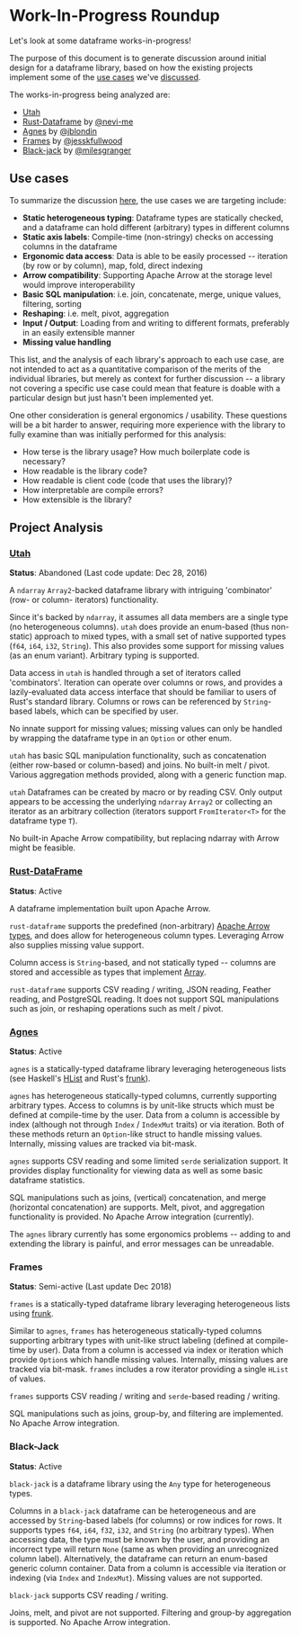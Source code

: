 # Work-In-Progress Roundup

Let's look at some dataframe works-in-progress!

The purpose of this document is to generate discussion around initial design for a dataframe library, based on how the existing projects implement some of the [use cases](#use-cases) we've [discussed](https://github.com/rust-dataframe/discussion/issues/3).

The works-in-progress being analyzed are:
* [Utah](https://github.com/kernelmachine/utah)
* [Rust-Dataframe](https://github.com/nevi-me/rust-dataframe) by [@nevi-me](https://github.com/nevi-me)
* [Agnes](https://github.com/agnes-rs/agnes) by [@jblondin](https://github.com/jblondin)
* [Frames](https://github.com/jesskfullwood/frames) by [@jesskfullwood](https://github.com/jesskfullwood)
* [Black-jack](https://github.com/milesgranger/black-jack) by [@milesgranger](https://github.com/milesgranger)

## Use cases

To summarize the discussion [here](https://github.com/rust-dataframe/discussion/issues/3), the use cases we are targeting include:
* **Static heterogeneous typing**: Dataframe types are statically checked, and a dataframe can hold different (arbitrary) types in different columns
* **Static axis labels**: Compile-time (non-stringy) checks on accessing columns in the dataframe
* **Ergonomic data access**: Data is able to be easily processed -- iteration (by row or by column), map, fold, direct indexing
* **Arrow compatibility**: Supporting Apache Arrow at the storage level would improve interoperability
* **Basic SQL manipulation**: i.e. join, concatenate, merge, unique values, filtering, sorting
* **Reshaping**: i.e. melt, pivot, aggregation
* **Input / Output**: Loading from and writing to different formats, preferably in an easily extensible manner
* **Missing value handling**

This list, and the analysis of each library's approach to each use case, are not intended to act as a quantitative comparison of the merits of the individual libraries, but merely as context for further discussion -- a library not covering a specific use case could mean that feature is doable with a particular design but just hasn't been implemented yet.

One other consideration is general ergonomics / usability. These questions will be a bit harder to answer, requiring more experience with the library to fully examine than was initially performed for this analysis:
* How terse is the library usage? How much boilerplate code is necessary?
* How readable is the library code?
* How readable is client code (code that uses the library)?
* How interpretable are compile errors?
* How extensible is the library?

## Project Analysis

### [Utah](https://github.com/kernelmachine/utah)

**Status**: Abandoned (Last code update: Dec 28, 2016)

A `ndarray` `Array2`-backed dataframe library with intriguing 'combinator' (row- or column- iterators) functionality.

Since it's backed by `ndarray`, it assumes all data members are a single type (no heterogeneous columns). `utah` does provide an enum-based (thus non-static) approach to mixed types, with a small set of native supported types (`f64`, `i64`, `i32`, `String`). This also provides some support for missing values (as an enum variant). Arbitrary typing is supported.

Data access in `utah` is handled through a set of iterators called 'combinators'. Iteration can operate over columns or rows, and provides a lazily-evaluated data access interface that should be familiar to users of Rust's standard library. Columns or rows can be referenced by `String`-based labels, which can be specified by user.

No innate support for missing values; missing values can only be handled by wrapping the dataframe type in an `Option` or other enum.

`utah` has basic SQL manipulation functionality, such as concatenation (either row-based or column-based) and joins. No built-in melt / pivot. Various aggregation methods provided, along with a generic function map.

`utah` Dataframes can be created by macro or by reading CSV. Only output appears to be accessing the underlying `ndarray` `Array2` or collecting an iterator as an arbitrary collection (iterators support `FromIterator<T>` for the dataframe type `T`).

No built-in Apache Arrow compatibility, but replacing ndarray with Arrow might be feasible.




### [Rust-DataFrame](https://github.com/nevi-me/rust-dataframe)

**Status**: Active

A dataframe implementation built upon Apache Arrow.

`rust-dataframe` supports the predefined (non-arbitrary) [Apache Arrow types](https://docs.rs/arrow/0.13.0/arrow/datatypes/enum.DataType.html), and does allow for heterogeneous column types. Leveraging Arrow also supplies missing value support.

Column access is `String`-based, and not statically typed -- columns are stored and accessible as types that implement [Array](https://docs.rs/arrow/0.13.0/arrow/array/trait.Array.html).

`rust-dataframe` supports CSV reading / writing, JSON reading, Feather reading, and PostgreSQL reading. It does not support SQL manipulations such as join, or reshaping operations such as melt / pivot.




### [Agnes](https://github.com/agnes-rs/agnes)

**Status**: Active

`agnes` is a statically-typed dataframe library leveraging heterogeneous lists (see Haskell's [HList](http://hackage.haskell.org/package/HList) and Rust's [frunk](https://github.com/lloydmeta/frunk)).

`agnes` has heterogeneous statically-typed columns, currently supporting arbitrary types. Access to columns is by unit-like structs which must be defined at compile-time by the user. Data from a column is accessible by index (although not through `Index` / `IndexMut` traits) or via iteration. Both of these methods return an `Option`-like struct to handle missing values. Internally, missing values are tracked via bit-mask.

`agnes` supports CSV reading and some limited `serde` serialization support. It provides display functionality for viewing data as well as some basic dataframe statistics.

SQL manipulations such as joins, (vertical) concatenation, and merge (horizontal concatenation) are supports. Melt, pivot, and aggregation functionality is provided. No Apache Arrow integration (currently).

The `agnes` library currently has some ergonomics problems -- adding to and extending the library is painful, and error messages can be unreadable.






### Frames

**Status**: Semi-active (Last update Dec 2018)

`frames` is a statically-typed dataframe library leveraging heterogeneous lists using [frunk](https://github.com/lloydmeta/frunk).

Similar to `agnes`, `frames` has heterogeneous statically-typed columns supporting arbitrary types with unit-like struct labeling (defined at compile-time by user). Data from a column is accessed via index or iteration which provide `Option`s which handle missing values. Internally, missing values are tracked via bit-mask. `frames` includes a row iterator providing a single `HList` of values.

`frames` supports CSV reading / writing and `serde`-based reading / writing.

SQL manipulations such as joins, group-by, and filtering are implemented. No Apache Arrow integration.




### Black-Jack

**Status**: Active

`black-jack` is a dataframe library using the `Any` type for heterogeneous types.

Columns in a `black-jack` dataframe can be heterogeneous and are accessed by `String`-based labels (for columns) or row indices for rows. It supports types `f64`, `i64`, `f32`, `i32`, and `String` (no arbitrary types). When accessing data, the type must be known by the user, and providing an incorrect type will return `None` (same as when providing an unrecognized column label). Alternatively, the dataframe can return an enum-based generic column container. Data from a column is accessible via iteration or indexing (via `Index` and `IndexMut`). Missing values are not supported.

`black-jack` supports CSV reading / writing.

Joins, melt, and pivot are not supported. Filtering and group-by aggregation is supported. No Apache Arrow integration.
